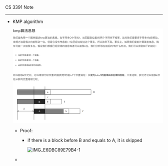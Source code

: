 CS 3391 Note

------------

* KMP algorithm

  ![image-20190129125612552](image-20190129125612552.png)

  * Proof:  

    * if there is a block before B and equals to A, it is skipped

      ![IMG_E6DBC89E79B4-1](\IMG_E6DBC89E79B4-1.jpeg)

  * 